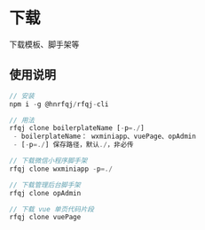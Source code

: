 # 下载
下载模板、脚手架等

## 使用说明

```js
// 安装
npm i -g @hnrfqj/rfqj-cli
```

```js
// 用法
rfqj clone boilerplateName [-p=./]
 - boilerplateName： wxminiapp、vuePage、opAdmin
 - [-p=./] 保存路径，默认./，非必传

```

```js
// 下载微信小程序脚手架
rfqj clone wxminiapp -p=./

// 下载管理后台脚手架
rfqj clone opAdmin

// 下载 vue 单页代码片段
rfqj clone vuePage
```
